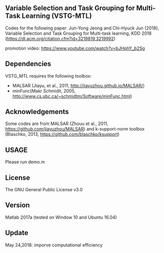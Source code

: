 ## Variable Selection and Task Grouping for Multi-Task Learning (VSTG-MTL)
Codes for the following paper:
  Jun-Yong Jeong and Chi-Hyuck Jun (2018), Variable Selection and Task Grouping for Multi-task learning, KDD 2018 (https://dl.acm.org/citation.cfm?id=3219819.3219992)

promotion video: https://www.youtube.com/watch?v=bJHphY_b2Sg
  
  
## Dependencies
VSTG_MTL requires the following toolbox:
- MALSAR (Jiayu, et al., 2011, http://jiayuzhou.github.io/MALSAR/)
- minFunc(Makr Schmidit, 2005, http://www.cs.ubc.ca/~schmidtm/Software/minFunc.html)

## Acknowledgements
Some codes are from MALSAR (Zhouu et al., 2011, https://github.com/jiayuzhou/MALSAR)
and k-support-norm toolbox (Blaschko, 2013, https://github.com/blaschko/ksupport) 

## USAGE
Please run demo.m 

## License
The GNU General Public License v3.0

## Version
Matlab 2017a (tested on Window 10 and Ubuntu 16.04)

## Update
May 24,2018: imporve computational efficiency

